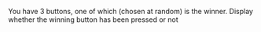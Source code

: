 You have 3 buttons, one of which (chosen at random) is the winner. Display whether the winning button has been pressed or not
